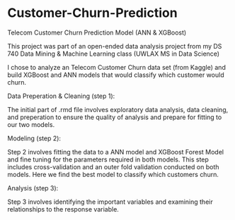 # Customer-Churn-Prediction
Telecom Customer Churn Prediction Model (ANN &amp; XGBoost)

This project was part of an open-ended data analysis project from my DS 740 Data Mining & Machine Learning class (UWLAX MS in Data Science)

I chose to analyze an Telecom Customer Churn data set (from Kaggle) and build XGBoost and ANN models that would classify which customer would churn.

Data Preperation & Cleaning (step 1):

The initial part of .rmd file involves exploratory data analysis, data cleaning, and preperation to ensure the quality of analysis and prepare for fitting to our two models.

Modeling (step 2):

Step 2 involves fitting the data to a ANN model and XGBoost Forest Model and fine tuning for the parameters required in both models. This step includes cross-validation and an outer fold validation conducted on both models. Here we find the best model to classify which customers churn.

Analysis (step 3):

Step 3 involves identifying the important variables and examining their relationships to the response variable.
